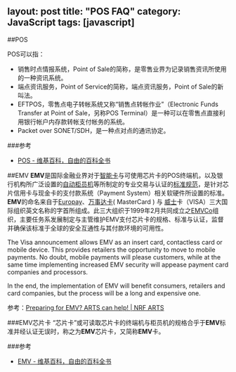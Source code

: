 layout: post
title: "POS FAQ"
category: JavaScript
tags: [javascript]
---
##POS

POS可以指：
- 销售时点情报系统，Point of Sale的简称，是零售业界为记录销售资讯所使用的一种资讯系统。
- 端点资讯服务，Point of Service的简称，端点资讯服务，Point of Sale的新叫法。
- EFTPOS，零售点电子转帐系统又称“销售点转帐作业”（Electronic Funds Transfer at Point of Sale，另称POS Terminal）是一种可以在零售点直接利用银行帐户内存款转帐支付帐务的系统。
- Packet over SONET/SDH，是一种点对点的通讯协定。

###参考

- [POS - 维基百科，自由的百科全书](http://zh.wikipedia.org/wiki/POS)

##EMV
**EMV**是国际金融业界对于[智能卡](http://zh.wikipedia.org/wiki/%E6%99%BA%E8%83%BD%E5%8D%A1 "智能卡")与可使用芯片卡的POS终端机，以及银行机构所广泛设置的[自动柜员机](/wiki/%E8%87%AA%E5%8B%95%E6%AB%83%E5%93%A1%E6%A9%9F "自动柜员机")等所制定的专业交易与认证的[标准规范](/w/index.php?title=%E6%A8%99%E6%BA%96%E8%A6%8F%E7%AF%84&action=edit&redlink=1 "标准规范（页面不存在）")，是针对芯片信用卡与现金卡的支付款系统（Payment System）相关软硬件所设置的标准。 **EMV**的命名来自于[Europay](//en.wikipedia.org/wiki/Europay_International "en:Europay International")、[万事达卡](/wiki/%E4%B8%87%E4%BA%8B%E8%BE%BE%E5%8D%A1 "万事达卡")( MasterCard ) 与 [威士](/wiki/%E5%A8%81%E5%A3%AB "威士")卡（VISA）三大国际组织英文名称的字首所组成。此三大组织于1999年2月共同成立之[EMVCo](http://www.emvco.com/)组织，主要任务系发展制定与主管维护EMV支付芯片卡的规格、标准与认证，监督并确保该标准于全球的安全互通性与其付款环境的可用性。

The Visa announcement allows EMV as an insert card, contactless card or mobile device. This provides retailers the opportunity to move to mobile payments. No doubt, mobile payments will please customers, while at the same time implementing increased EMV security will appease payment card companies and processors.

In the end, the implementation of EMV will benefit consumers, retailers and card companies, but the process will be a long and expensive one.

参考：[Preparing for EMV? ARTS can help! | NRF ARTS](http://www.nrf-arts.org/content/preparing-emv-arts-can-help)

###EMV芯片卡
“芯片卡”或可读取芯片卡的终端机与柜员机的规格合乎于**EMV**标准并经认证无误时，称之为**EMV**芯片卡，又简称**EMV**卡。

###参考
- [EMV - 维基百科，自由的百科全书](http://zh.wikipedia.org/wiki/EMV)









